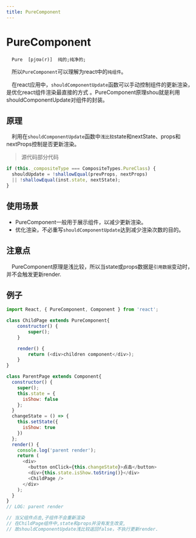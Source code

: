 ```yaml
---
title: PureComponent 
---
```


# PureComponent 
&emsp;`Pure  [pjʊə(r)]  纯的;纯净的;`  

&emsp;所以`PureComponent`可以理解为react中的`纯组件`。  

&emsp;在react应用中，`shouldComponentUpdate`函数可以手动控制组件的更新渲染，是优化react组件渲染最直接的方式 。PureComponent原理shou就是利用shouldComponentUpdate对组件的封装。

## 原理
&emsp;利用在`shouldComponentUpdate`函数中`浅比较`state和nextState、props和nextProps控制是否更新渲染。

> 源代码部分代码
```javascript
if (this._compositeType === CompositeTypes.PureClass) {
  shouldUpdate = !shallowEqual(prevProps, nextProps)
  || !shallowEqual(inst.state, nextState);
}
```

## 使用场景
- PureComponent一般用于展示组件，以减少更新渲染。
- 优化渲染，不必重写`shouldComponentUpdate`达到减少渲染次数的目的。

## 注意点
&emsp;PureComponent原理是浅比较，所以当state或props数据是`引用数据`变动时，并不会触发更新render.

## 例子
```javascript
import React, { PureComponent, Component } from 'react';

class ChildPage extends PureComponent{
    constructor() {
        super();
    }

    render() {
        return (<div>children component</div>);
    }
}

class ParentPage extends Component{
  constructor() {
    super();
    this.state = {
      isShow: false
    };
  }
  changeState = () => {
    this.setState({
      isShow: true
    })
  };
  render() {
    console.log('parent render');
    return (
      <div>
        <button onClick={this.changeState}>点击</button>
        <div>{this.state.isShow.toString()}</div>
        <ChildPage />
      </div>
    );
  }
}
// LOG: parent render

// 当父组件点击,子组件不会重新渲染
// 在ChildPage组件中,state和props并没有发生改变, 
// 故shouldComponentUpdate浅比较返回false，不执行更新render.
```
